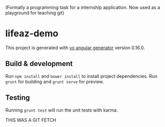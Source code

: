 (Formally a programming task for a internship application. Now used as a playground for teaching git)

# lifeaz-demo

This project is generated with [yo angular generator](https://github.com/yeoman/generator-angular)
version 0.16.0.

## Build & development

Run `npm install` and `bower install` to install project dependencies.
Run `grunt` for building and `grunt serve` for preview.

## Testing

Running `grunt test` will run the unit tests with karma.

THIS WAS A GIT FETCH
